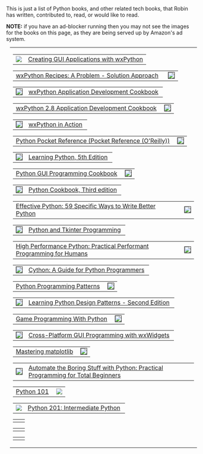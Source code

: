 <!--
.. title: wxPython Bookshelf
.. slug: bookshelf
.. date: 2017-07-16 22:17:23 UTC
.. tags: 
.. category: 
.. link: 
.. description: 
.. type: text
-->

This is just a list of Python books, and other related tech books, that
Robin has written, contributed to, read, or would like to read.

<div class="alert alert-warning">

<b>NOTE:</b> if you have an ad-blocker running then you may not see the images for
the books on this page, as they are being served up by Amazon's ad system.

</div>


<table width="100%" cellspacing="0" cellpadding="8" style="margin:10px;"><tr><td>

<div align="left"><table><tr><td>
<a target="_blank"  href="https://www.amazon.com/gp/product/B07R4FV2PN/ref=as_li_tl?ie=UTF8&camp=1789&creative=9325&creativeASIN=B07R4FV2PN&linkCode=as2&tag=wxpython-20&linkId=d6082d219439685632b469ffa26dd4f8"><img border="0" src="//ws-na.amazon-adsystem.com/widgets/q?_encoding=UTF8&MarketPlace=US&ASIN=B07R4FV2PN&ServiceVersion=20070822&ID=AsinImage&WS=1&Format=_SL250_&tag=wxpython-20" ></a><img src="//ir-na.amazon-adsystem.com/e/ir?t=wxpython-20&l=am2&o=1&a=B07R4FV2PN" width="1" height="1" border="0" alt="" style="border:none !important; margin:0px !important;" />
</td><td>
<a target="_blank" href="https://www.amazon.com/gp/product/B07R4FV2PN/ref=as_li_qf_asin_il_tl?ie=UTF8&tag=wxpython-20&creative=9325&linkCode=as2&creativeASIN=B07R4FV2PN&linkId=5e6b0aa3ba5626f9ecca3028c7d5b7a8">Creating GUI Applications with wxPython</a>
</td></tr></table></div>


<div align="right"><table><tr><td>
<a target="_blank" href="https://www.amazon.com/gp/product/1484232364/ref=as_li_tl?ie=UTF8&camp=1789&creative=9325&creativeASIN=1484232364&linkCode=as2&tag=wxpython-20&linkId=11e16441af614b5177d30bb0c8f2c2e5">wxPython Recipes: A Problem - Solution Approach</a><img src="//ir-na.amazon-adsystem.com/e/ir?t=wxpython-20&l=am2&o=1&a=1484232364" width="1" height="1" border="0" alt="" style="border:none !important; margin:0px !important;" /> &nbsp;
</td><td>
<a target="_blank"  href="https://www.amazon.com/gp/product/1484232364/ref=as_li_tl?ie=UTF8&camp=1789&creative=9325&creativeASIN=1484232364&linkCode=as2&tag=wxpython-20&linkId=7988bc28c8d9927d65b4cbc876a14a08"><img border="1" src="//ws-na.amazon-adsystem.com/widgets/q?_encoding=UTF8&MarketPlace=US&ASIN=1484232364&ServiceVersion=20070822&ID=AsinImage&WS=1&Format=_SL250_&tag=wxpython-20" ></a><img src="//ir-na.amazon-adsystem.com/e/ir?t=wxpython-20&l=am2&o=1&a=1484232364" width="1" height="1" border="0" alt="" style="border:none !important; margin:0px !important;" />
</td></tr></table></div>


<div align="left"><table><tr><td>
<a href="https://www.amazon.com/gp/product/1785287737/ref=as_li_tl?ie=UTF8&camp=1789&creative=9325&creativeASIN=1785287737&linkCode=as2&tag=wxpython-20&linkId=07bd78a71114d58ac49e6d90669bb5f1">
<img border="1" src="https://ws-na.amazon-adsystem.com/widgets/q?_encoding=UTF8&MarketPlace=US&ASIN=1785287737&ServiceVersion=20070822&ID=AsinImage&WS=1&Format=_SL250_&tag=wxpython-20" ></a>
</td><td>
<a  href="https://www.amazon.com/gp/product/1785287737/ref=as_li_tl?ie=UTF8&camp=1789&creative=9325&creativeASIN=1785287737&linkCode=as2&tag=wxpython-20&linkId=a1fc5f5e08dce0eec16d26a76aca3719">wxPython Application Development Cookbook</a>&nbsp;
</td></tr></table></div>


<div align="right"><table><tr><td>
<a  href="https://www.amazon.com/gp/product/1849511780/ref=as_li_tl?ie=UTF8&camp=1789&creative=9325&creativeASIN=1849511780&linkCode=as2&tag=wxpython-20&linkId=1a7e1dc2cde2586f9c92d17df56b7e5b">wxPython 2.8 Application Development Cookbook</a>&nbsp;
</td><td>
<a href="https://www.amazon.com/gp/product/1849511780/ref=as_li_ss_il?ie=UTF8&linkCode=li3&tag=wxpython-20&linkId=9e3f6bfcc4cfe44ad2aaa2c24718dcd3" target="_blank">
<img border="1" src="https://ws-na.amazon-adsystem.com/widgets/q?_encoding=UTF8&ASIN=1849511780&Format=_SL250_&ID=AsinImage&MarketPlace=US&ServiceVersion=20070822&WS=1&tag=wxpython-20" >
</td></tr></table></div>


<div align="left"><table><tr><td>
<a href="https://www.amazon.com/gp/product/1932394621/ref=as_li_ss_il?ie=UTF8&linkCode=li3&tag=wxpython-20&linkId=694ebf3bdd32e373117dbfeaa68afadc" target="_blank">
<img border="1" src="https://ws-na.amazon-adsystem.com/widgets/q?_encoding=UTF8&ASIN=1932394621&Format=_SL250_&ID=AsinImage&MarketPlace=US&ServiceVersion=20070822&WS=1&tag=wxpython-20" ></a>
</td><td>
<a  href="https://www.amazon.com/gp/product/1932394621/ref=as_li_ss_tl?ie=UTF8&linkCode=ll1&tag=wxpython-20&linkId=a98e121e379b70ffa4cb1aed45e4351e">wxPython in Action</a>&nbsp;
</td></tr></table></div>


<div align="right"><table><tr><td>
<a  href="https://www.amazon.com/gp/product/1449357016/ref=as_li_tl?ie=UTF8&camp=1789&creative=9325&creativeASIN=1449357016&linkCode=as2&tag=wxpython-20&linkId=03e2d082fd23dcbdb0581a9119f42e44">Python Pocket Reference (Pocket Reference (O'Reilly))</a>&nbsp;
</td><td>
<a href="https://www.amazon.com/gp/product/1449357016/ref=as_li_tl?ie=UTF8&camp=1789&creative=9325&creativeASIN=1449357016&linkCode={{linkCode}}&tag=wxpython-20&linkId={{link_id}}">
<img border="1" src="https://ws-na.amazon-adsystem.com/widgets/q?_encoding=UTF8&MarketPlace=US&ASIN=1449357016&ServiceVersion=20070822&ID=AsinImage&WS=1&Format=_SL250_&tag=wxpython-20" ></a>
</td></tr></table>


<div align="left"><table><tr><td>
<a href="https://www.amazon.com/gp/product/1449355730/ref=as_li_tl?ie=UTF8&camp=1789&creative=9325&creativeASIN=1449355730&linkCode=as2&tag=wxpython-20&linkId=6fb26dbf746e98fc57da98b33f6de82d">
<img border="1" src="https://ws-na.amazon-adsystem.com/widgets/q?_encoding=UTF8&MarketPlace=US&ASIN=1449355730&ServiceVersion=20070822&ID=AsinImage&WS=1&Format=_SL250_&tag=wxpython-20" ></a>
</td><td>
<a  href="https://www.amazon.com/gp/product/1449355730/ref=as_li_tl?ie=UTF8&camp=1789&creative=9325&creativeASIN=1449355730&linkCode=as2&tag=wxpython-20&linkId=5a5aade43b53caaf7e741442cd372e1b">Learning Python, 5th Edition</a>&nbsp;
</td></tr></table></div>


<div align="right"><table><tr><td>
<a  href="https://www.amazon.com/gp/product/1785283758/ref=as_li_tl?ie=UTF8&camp=1789&creative=9325&creativeASIN=1785283758&linkCode=as2&tag=wxpython-20&linkId=52ccdfa290d298b0fc634000e09f2abd">Python GUI Programming Cookbook</a>&nbsp;
</td><td>
<a href="https://www.amazon.com/gp/product/1785283758/ref=as_li_tl?ie=UTF8&camp=1789&creative=9325&creativeASIN=1785283758&linkCode=as2&tag=wxpython-20&linkId=1f5b22c192b1c0f18d5ec26dac342ea4">
<img border="1" src="https://ws-na.amazon-adsystem.com/widgets/q?_encoding=UTF8&MarketPlace=US&ASIN=1785283758&ServiceVersion=20070822&ID=AsinImage&WS=1&Format=_SL250_&tag=wxpython-20" ></a>
</td></tr></table></div>


<div align="left"><table><tr><td>
<a href="https://www.amazon.com/gp/product/1449340377/ref=as_li_tl?ie=UTF8&camp=1789&creative=9325&creativeASIN=1449340377&linkCode=as2&tag=wxpython-20&linkId=595623127fc2e7e79f741ab89e59b30e">
<img border="1" src="https://ws-na.amazon-adsystem.com/widgets/q?_encoding=UTF8&MarketPlace=US&ASIN=1449340377&ServiceVersion=20070822&ID=AsinImage&WS=1&Format=_SL250_&tag=wxpython-20" ></a>
</td><td>
<a  href="https://www.amazon.com/gp/product/1449340377/ref=as_li_tl?ie=UTF8&camp=1789&creative=9325&creativeASIN=1449340377&linkCode=as2&tag=wxpython-20&linkId=225c0a3443849c1d98499dd0164749d5">Python Cookbook, Third edition</a>&nbsp;
</td></tr></table></div>


<div align="right"><table><tr><td>
<a  href="https://www.amazon.com/gp/product/0134034287/ref=as_li_tl?ie=UTF8&camp=1789&creative=9325&creativeASIN=0134034287&linkCode=as2&tag=wxpython-20&linkId=1f413afddaa98f68ce94aa2852b6aa8d">Effective Python: 59 Specific Ways to Write Better Python</a>&nbsp;
</td><td>
<a href="https://www.amazon.com/gp/product/0134034287/ref=as_li_tl?ie=UTF8&camp=1789&creative=9325&creativeASIN=0134034287&linkCode=as2&tag=wxpython-20&linkId=6a7c441ead49477b7606bd273118fdff">
<img border="1" src="https://ws-na.amazon-adsystem.com/widgets/q?_encoding=UTF8&MarketPlace=US&ASIN=0134034287&ServiceVersion=20070822&ID=AsinImage&WS=1&Format=_SL250_&tag=wxpython-20" ></a>
</td></tr></table></div>


<div align="left"><table><tr><td>
<a href="https://www.amazon.com/gp/product/1884777813/ref=as_li_tl?ie=UTF8&camp=1789&creative=9325&creativeASIN=1884777813&linkCode=as2&tag=wxpython-20&linkId=75088e115962ddbf1dede08757d34760">
<img border="1" src="https://ws-na.amazon-adsystem.com/widgets/q?_encoding=UTF8&MarketPlace=US&ASIN=1884777813&ServiceVersion=20070822&ID=AsinImage&WS=1&Format=_SL250_&tag=wxpython-20" ></a>
</td><td>
<a  href="https://www.amazon.com/gp/product/1884777813/ref=as_li_tl?ie=UTF8&camp=1789&creative=9325&creativeASIN=1884777813&linkCode=as2&tag=wxpython-20&linkId=b1fe69065b5f51059ba475a5bc564b27">Python and Tkinter Programming</a>&nbsp;
</td></tr></table></div>


<div align="right"><table><tr><td>
<a  href="https://www.amazon.com/gp/product/1449361595/ref=as_li_tl?ie=UTF8&camp=1789&creative=9325&creativeASIN=1449361595&linkCode=as2&tag=wxpython-20&linkId=a4649cc24c8ea6ea9180cc704a67a0e2">High Performance Python: Practical Performant Programming for Humans</a>&nbsp;
</td><td>
<a href="https://www.amazon.com/gp/product/1449361595/ref=as_li_tl?ie=UTF8&camp=1789&creative=9325&creativeASIN=1449361595&linkCode=as2&tag=wxpython-20&linkId=9a228bbd1f37eeeb39ca47ec98885465">
<img border="1" src="https://ws-na.amazon-adsystem.com/widgets/q?_encoding=UTF8&MarketPlace=US&ASIN=1449361595&ServiceVersion=20070822&ID=AsinImage&WS=1&Format=_SL250_&tag=wxpython-20" ></a>
</td></tr></table></div>


<div align="left"><table><tr><td>
<a href="https://www.amazon.com/gp/product/1491901551/ref=as_li_tl?ie=UTF8&camp=1789&creative=9325&creativeASIN=1491901551&linkCode=as2&tag=wxpython-20&linkId=69d6d30b0b03e6be70169e6f97ede8c2">
<img border="1" src="https://ws-na.amazon-adsystem.com/widgets/q?_encoding=UTF8&MarketPlace=US&ASIN=1491901551&ServiceVersion=20070822&ID=AsinImage&WS=1&Format=_SL250_&tag=wxpython-20" ></a>
</td><td>
<a  href="https://www.amazon.com/gp/product/1491901551/ref=as_li_tl?ie=UTF8&camp=1789&creative=9325&creativeASIN=1491901551&linkCode=as2&tag=wxpython-20&linkId=c64934e472fff171a9a198b1195845c3">Cython: A Guide for Python Programmers</a>&nbsp;
</td></tr></table></div>


<div align="right"><table><tr><td>
<a  href="https://www.amazon.com/gp/product/0130409561/ref=as_li_tl?ie=UTF8&camp=1789&creative=9325&creativeASIN=0130409561&linkCode=as2&tag=wxpython-20&linkId=596356a417a25569c4bead2b47ccf691">Python Programming Patterns</a>&nbsp;
</td><td>
<a href="https://www.amazon.com/gp/product/0130409561/ref=as_li_tl?ie=UTF8&camp=1789&creative=9325&creativeASIN=0130409561&linkCode=as2&tag=wxpython-20&linkId=303b6c0e800e70b4455faf998ce9ddc8">
<img border="1" src="https://ws-na.amazon-adsystem.com/widgets/q?_encoding=UTF8&MarketPlace=US&ASIN=0130409561&ServiceVersion=20070822&ID=AsinImage&WS=1&Format=_SL250_&tag=wxpython-20" ></a>
</td></tr></table></div>


<div align="left"><table><tr><td>
<a href="https://www.amazon.com/gp/product/1449340377/ref=as_li_tl?ie=UTF8&camp=1789&creative=9325&creativeASIN=1449340377&linkCode=as2&tag=wxpython-20&linkId=595623127fc2e7e79f741ab89e59b30e">
<img border="1" src="https://ws-na.amazon-adsystem.com/widgets/q?_encoding=UTF8&MarketPlace=US&ASIN=1449340377&ServiceVersion=20070822&ID=AsinImage&WS=1&Format=_SL250_&tag=wxpython-20" ></a>
</td><td>
<a  href="https://www.amazon.com/gp/product/178588803X/ref=as_li_tl?ie=UTF8&camp=1789&creative=9325&creativeASIN=178588803X&linkCode=as2&tag=wxpython-20&linkId=458b0931eab96316cc3270272fff4e24">Learning Python Design Patterns - Second Edition</a>&nbsp;
</td></tr></table></div>


<div align="right"><table><tr><td>
<a  href="https://www.amazon.com/gp/product/1584502584/ref=as_li_tl?ie=UTF8&camp=1789&creative=9325&creativeASIN=1584502584&linkCode=as2&tag=wxpython-20&linkId=66c846ba8bc3870643216fa10e45b954">Game Programming With Python</a>&nbsp;
</td><td>
<a href="https://www.amazon.com/gp/product/1584502584/ref=as_li_tl?ie=UTF8&camp=1789&creative=9325&creativeASIN=1584502584&linkCode=as2&tag=wxpython-20&linkId=6d376a165520eab59847557db487734a">
<img border="1" src="https://ws-na.amazon-adsystem.com/widgets/q?_encoding=UTF8&MarketPlace=US&ASIN=1584502584&ServiceVersion=20070822&ID=AsinImage&WS=1&Format=_SL250_&tag=wxpython-20" ></a>
</td></tr></table></div>


<div align="left"><table><tr><td>
<a href="https://www.amazon.com/gp/product/0131473816/ref=as_li_tl?ie=UTF8&camp=1789&creative=9325&creativeASIN=0131473816&linkCode={{linkCode}}&tag=wxpython-20&linkId={{link_id}}">
<img border="1" src="https://ws-na.amazon-adsystem.com/widgets/q?_encoding=UTF8&MarketPlace=US&ASIN=0131473816&ServiceVersion=20070822&ID=AsinImage&WS=1&Format=_SL250_&tag=wxpython-20" ></a>
</td><td>
<a  href="https://www.amazon.com/gp/product/0131473816/ref=as_li_tl?ie=UTF8&camp=1789&creative=9325&creativeASIN=0131473816&linkCode={{linkCode}}&tag=wxpython-20&linkId={{link_id}}">Cross-Platform GUI Programming with wxWidgets</a>&nbsp;
</td></tr></table></div>


<div align="right"><table><tr><td>
<a  href="https://www.amazon.com/gp/product/1783987545/ref=as_li_tl?ie=UTF8&camp=1789&creative=9325&creativeASIN=1783987545&linkCode=as2&tag=wxpython-20&linkId=b1c0121502203525dd31220960970654">Mastering matplotlib</a>&nbsp;
</td><td>
<a href="https://www.amazon.com/gp/product/1783987545/ref=as_li_tl?ie=UTF8&camp=1789&creative=9325&creativeASIN=1783987545&linkCode=as2&tag=wxpython-20&linkId=71aa9dcb5154bb14f8b442126f5489b3">
<img border="1" src="https://ws-na.amazon-adsystem.com/widgets/q?_encoding=UTF8&MarketPlace=US&ASIN=1783987545&ServiceVersion=20070822&ID=AsinImage&WS=1&Format=_SL250_&tag=wxpython-20" ></a>
</td></tr></table></div>


<div align="left"><table><tr><td>
<a href="https://www.amazon.com/gp/product/1593275994/ref=as_li_tl?ie=UTF8&camp=1789&creative=9325&creativeASIN=1593275994&linkCode=as2&tag=wxpython-20&linkId=5308b6d393c4bc3df1f0db6a7fe3c744">
<img border="1" src="https://ws-na.amazon-adsystem.com/widgets/q?_encoding=UTF8&MarketPlace=US&ASIN=1593275994&ServiceVersion=20070822&ID=AsinImage&WS=1&Format=_SL250_&tag=wxpython-20" ></a>
</td><td>
<a  href="https://www.amazon.com/gp/product/1593275994/ref=as_li_tl?ie=UTF8&camp=1789&creative=9325&creativeASIN=1593275994&linkCode=as2&tag=wxpython-20&linkId=56a33c65d63533e8185d6581793bc2ef">Automate the Boring Stuff with Python: Practical Programming for Total Beginners</a>&nbsp;
</td></tr></table></div>


<div align="right"><table><tr><td>
<a  href="https://www.amazon.com/gp/product/0996062815/ref=as_li_tl?ie=UTF8&camp=1789&creative=9325&creativeASIN=0996062815&linkCode=as2&tag=wxpython-20&linkId=7a29068bd12aed211d9fdcc9e21744a0">Python 101</a>&nbsp;
</td><td>
<a href="https://www.amazon.com/gp/product/0996062815/ref=as_li_tl?ie=UTF8&camp=1789&creative=9325&creativeASIN=0996062815&linkCode=as2&tag=wxpython-20&linkId=6f3776ca5ad837d44279058efde5281b">
<img border="0" src="https://ws-na.amazon-adsystem.com/widgets/q?_encoding=UTF8&MarketPlace=US&ASIN=0996062815&ServiceVersion=20070822&ID=AsinImage&WS=1&Format=_SL250_&tag=wxpython-20" ></a>
</td></tr></table></div>


<div align="left"><table><tr><td>
<a href="https://www.amazon.com/gp/product/B01LMUAYSO/ref=as_li_tl?ie=UTF8&camp=1789&creative=9325&creativeASIN=B01LMUAYSO&linkCode=as2&tag=wxpython-20&linkId=8ac13ee4a153a4a7f77e7d1405af78d6">
<img border="0" src="https://ws-na.amazon-adsystem.com/widgets/q?_encoding=UTF8&MarketPlace=US&ASIN=B01LMUAYSO&ServiceVersion=20070822&ID=AsinImage&WS=1&Format=_SL250_&tag=wxpython-20" ></a>
</td><td>
<a  href="https://www.amazon.com/gp/product/B01LMUAYSO/ref=as_li_tl?ie=UTF8&camp=1789&creative=9325&creativeASIN=B01LMUAYSO&linkCode=as2&tag=wxpython-20&linkId=3410ace32528d209534192d9dabfd6a2">Python 201: Intermediate Python</a>&nbsp;
</td></tr></table></div>


<div align="right"><table><tr><td>
</td><td>
</td></tr></table></div>


<div align="left"><table><tr><td>
</td><td>
</td></tr></table></div>


<div align="right"><table><tr><td>
</td><td>
</td></tr></table></div>


